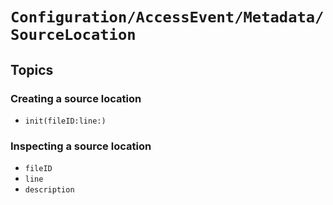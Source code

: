 # ``Configuration/AccessEvent/Metadata/SourceLocation``

## Topics

### Creating a source location

- ``init(fileID:line:)``

### Inspecting a source location

- ``fileID``
- ``line``
- ``description``
